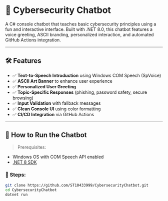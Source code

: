 # 💬 Cybersecurity Chatbot

A C# console chatbot that teaches basic cybersecurity principles using a fun and interactive interface. Built with .NET 8.0, this chatbot features a voice greeting, ASCII branding, personalized interaction, and automated GitHub Actions integration.

---

## 🛠 Features

- ✅ **Text-to-Speech Introduction** using Windows COM Speech (SpVoice)
- ✅ **ASCII Art Banner** to enhance user experience
- ✅ **Personalized User Greeting**
- ✅ **Topic-Specific Responses** (phishing, password safety, secure browsing)
- ✅ **Input Validation** with fallback messages
- ✅ **Clean Console UI** using color formatting
- ✅ **CI/CD Integration** via GitHub Actions

---

## 🚀 How to Run the Chatbot

> Prerequisites:
- Windows OS with COM Speech API enabled
- [.NET 8 SDK](https://dotnet.microsoft.com/en-us/download/dotnet/8.0)

### 🧪 Steps:
```bash
git clone https://github.com/ST10433999/CybersecurityChatbot.git
cd CybersecurityChatbot
dotnet run
